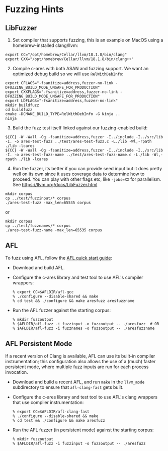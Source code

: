 # Fuzzing Hints

## LibFuzzer

1. Set compiler that supports fuzzing, this is an example on MacOS using
   a homebrew-installed clang/llvm:
```
export CC="/opt/homebrew/Cellar/llvm/18.1.8/bin/clang"
export CXX="/opt/homebrew/Cellar/llvm/18.1.8/bin/clang++"
```

2. Compile c-ares with both ASAN and fuzzing support.  We want an optimized
   debug build so we will use `RelWithDebInfo`:
```
export CFLAGS="-fsanitize=address,fuzzer-no-link -DFUZZING_BUILD_MODE_UNSAFE_FOR_PRODUCTION"
export CXXFLAGS="-fsanitize=address,fuzzer-no-link -DFUZZING_BUILD_MODE_UNSAFE_FOR_PRODUCTION"
export LDFLAGS="-fsanitize=address,fuzzer-no-link"
mkdir buildfuzz
cd buildfuzz
cmake -DCMAKE_BUILD_TYPE=RelWithDebInfo -G Ninja ..
ninja
```

3. Build the fuzz test itself linked against our fuzzing-enabled build:
```
${CC} -W -Wall -Og -fsanitize=address,fuzzer -I../include -I../src/lib -I. -o ares-test-fuzz ../test/ares-test-fuzz.c -L./lib -Wl,-rpath ./lib -lcares
${CC} -W -Wall -Og -fsanitize=address,fuzzer -I../include -I../src/lib -I. -o ares-test-fuzz-name ../test/ares-test-fuzz-name.c -L./lib -Wl,-rpath ./lib -lcares
```

4. Run the fuzzer, its better if you can provide seed input but it does pretty
   well on its own since it uses coverage data to determine how to proceed.
   You can play with other flags etc, like `-jobs=XX` for parallelism.  See
   https://llvm.org/docs/LibFuzzer.html
```
mkdir corpus
cp ../test/fuzzinput/* corpus
./ares-test-fuzz -max_len=65535 corpus
```
or
```
mkdir corpus
cp ../test/fuzznames/* corpus
./ares-test-fuzz-name -max_len=65535 corpus
```


## AFL

To fuzz using AFL, follow the
[AFL quick start guide](http://lcamtuf.coredump.cx/afl/QuickStartGuide.txt):

 - Download and build AFL.
 - Configure the c-ares library and test tool to use AFL's compiler wrappers:

   ```console
   % export CC=$AFLDIR/afl-gcc
   % ./configure --disable-shared && make
   % cd test && ./configure && make aresfuzz aresfuzzname
   ```

 - Run the AFL fuzzer against the starting corpus:

   ```console
   % mkdir fuzzoutput
   % $AFLDIR/afl-fuzz -i fuzzinput -o fuzzoutput -- ./aresfuzz  # OR
   % $AFLDIR/afl-fuzz -i fuzznames -o fuzzoutput -- ./aresfuzzname
   ```

## AFL Persistent Mode

If a recent version of Clang is available, AFL can use its built-in compiler
instrumentation; this configuration also allows the use of a (much) faster
persistent mode, where multiple fuzz inputs are run for each process invocation.

 - Download and build a recent AFL, and run `make` in the `llvm_mode`
   subdirectory to ensure that `afl-clang-fast` gets built.
 - Configure the c-ares library and test tool to use AFL's clang wrappers that
   use compiler instrumentation:

   ```console
   % export CC=$AFLDIR/afl-clang-fast
   % ./configure --disable-shared && make
   % cd test && ./configure && make aresfuzz
   ```

 - Run the AFL fuzzer (in persistent mode) against the starting corpus:

   ```console
   % mkdir fuzzoutput
   % $AFLDIR/afl-fuzz -i fuzzinput -o fuzzoutput -- ./aresfuzz
   ```
